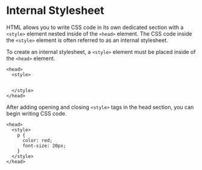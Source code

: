 # Internal Stylesheet
HTML allows you to write CSS code in its own dedicated section with a` <style>` element nested inside of the `<head>` element. The CSS code inside the `<style>` element is often referred to as an internal stylesheet.

To create an internal stylesheet, a `<style>` element must be placed inside of the `<head>` element.
```
<head>
  <style>


  </style>
</head>
```

After adding opening and closing `<style>` tags in the head section, you can begin writing CSS code.

```
<head>
  <style>
    p {
      color: red;
      font-size: 20px;
    }
  </style>
</head>
```